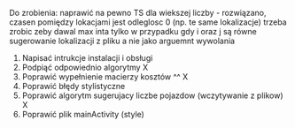 Do zrobienia:
naprawić na pewno TS dla wiekszej liczby - rozwiązano, czasen pomiędzy lokacjami jest odleglosc 0 (np. te same lokalizacje) trzeba zrobic zeby dawal max inta tylko w przypadku gdy i oraz j są równe
sugerowanie lokalizacji z pliku a nie jako arguemnt wywolania

1) Napisać intrukcje instalacji i obsługi
2) Podpiąć odpowiednio algorytmy X
3) Poprawić wypełnienie macierzy kosztów ^^ X
4) Poprawić błędy stylistyczne
5) Poprawić algorytm sugerujacy liczbe pojazdow (wczytywanie z plikow) X
6) Poprawić plik mainActivity (style)
